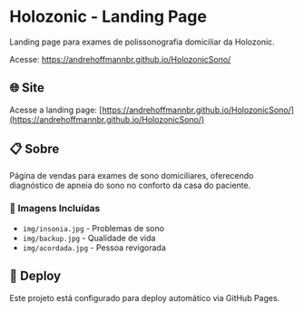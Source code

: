 # Holozonic - Landing Page

Landing page para exames de polissonografia domiciliar da Holozonic.

Acesse: https://andrehoffmannbr.github.io/HolozonicSono/

## 🌐 Site

Acesse a landing page: [https://andrehoffmannbr.github.io/HolozonicSono/](https://andrehoffmannbr.github.io/HolozonicSono/)

## 📋 Sobre

Página de vendas para exames de sono domiciliares, oferecendo diagnóstico de apneia do sono no conforto da casa do paciente.

### 📸 Imagens Incluídas
- `img/insonia.jpg` - Problemas de sono
- `img/backup.jpg` - Qualidade de vida
- `img/acordada.jpg` - Pessoa revigorada

## 🚀 Deploy

Este projeto está configurado para deploy automático via GitHub Pages. 